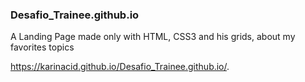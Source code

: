 ### Desafio_Trainee.github.io
A Landing Page made only with HTML, CSS3 and his grids, about my favorites topics

https://karinacid.github.io/Desafio_Trainee.github.io/. 
